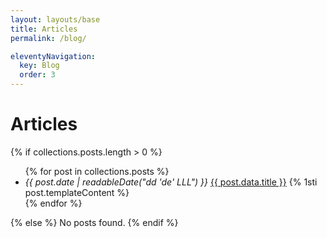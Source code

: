 ```yaml
---
layout: layouts/base
title: Articles
permalink: /blog/

eleventyNavigation:
  key: Blog
  order: 3
---
```


# Articles

{% if collections.posts.length > 0 %}
<ul role="list" class="post-list">
{% for post in collections.posts %}
<li>
<em>{{ post.date | readableDate("dd 'de' LLL") }}</em> <a href="{{ post.url }}#main">{{ post.data.title }}</a>
{% 1sti post.templateContent %}
</li>
{% endfor %}
</ul>
{% else %}
No posts found.
{% endif %}
